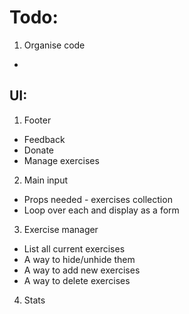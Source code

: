 # Todo:

1. Organise code
  * 

## UI:

1. Footer
  * Feedback
  * Donate
  * Manage exercises
2. Main input
  * Props needed - exercises collection
  * Loop over each and display as a form
3. Exercise manager
  * List all current exercises
  * A way to hide/unhide them
  * A way to add new exercises
  * A way to delete exercises
4. Stats
